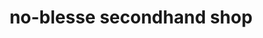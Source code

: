 ---
title: "no-blesse secondhand shop"
url: /luedenscheid/no-blesse-secondhand-shop/
shop: Kleidung
---